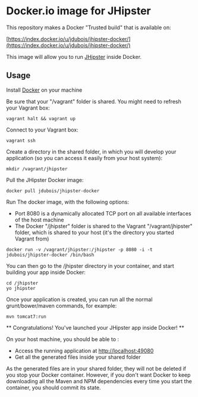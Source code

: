 Docker.io image for JHipster
=============

This repository makes a Docker "Trusted build" that is available on:

[https://index.docker.io/u/jdubois/jhipster-docker/](https://index.docker.io/u/jdubois/jhipster-docker/)

This image will allow you to run [JHipster](http://jhipster.github.io/) inside Docker.

Usage
-------

Install [Docker](https://www.docker.io/) on your machine

Be sure that your "/vagrant" folder is shared. You might need to refresh your Vagrant box:

```
vagrant halt && vagrant up
```

Connect to your Vagrant box:

```
vagrant ssh
```

Create a directory in the shared folder, in which you will develop your application (so you can access it easily from your host system):

```
mkdir /vagrant/jhipster
```

Pull the JHipster Docker image: 

```
docker pull jdubois/jhipster-docker
```

Run The docker image, with the following options:

- Port 8080 is a dynamically allocated TCP port on all available interfaces of the host machine
- The Docker "/jhipster" folder is shared to the Vagrant "/vagrant/jhipster" folder, which is shared to your host (it's the directory you started Vagrant from)

```
docker run -v /vagrant/jhipster:/jhipster -p 8080 -i -t jdubois/jhipster-docker /bin/bash
```

You can then go to the /jhipster directory in your container, and start building your app inside Docker:
```
cd /jhipster
yo jhipster
```

Once your application is created, you can run all the normal grunt/bower/maven commands, for example:
```
mvn tomcat7:run
```

** Congratulations! You've launched your JHipster app inside Docker! **

On your host machine, you should be able to :

- Access the running application at [http://localhost:49080](http://localhost:49080)
- Get all the generated files inside your shared folder

As the generated files are in your shared folder, they will not be deleted if you stop your Docker container. However, if you don't want Docker to keep downloading all the Maven and NPM dependencies every time you start the container, you should commit its state.
